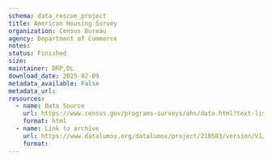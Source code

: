 ```yaml
---
schema: data_rescue_project 
title: American Housing Survey
organization: Census Bureau
agency: Department of Commerce
notes: 
status: Finished
size: 
maintainer: DRP,DL
download_date: 2025-02-09
metadata_available: False
metadata_url: 
resources:
  - name: Data Source
    url: https://www.census.gov/programs-surveys/ahs/data.html?text-list-0ff840ba34%3Atab=all#text-list-0ff840ba34
    format: html
  - name: Link to archive
    url: https://www.datalumos.org/datalumos/project/218583/version/V1/view
    format: 
---
```

